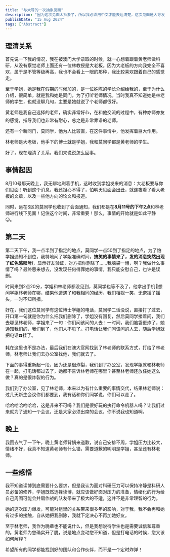 ```yaml
---
title: "与大导的一次抽象见面"
description: "因为这次见面太抽象了，所以我必须用中文才能表达清楚，这次见面是大导发起的，但是学姐的一顿操作让我感觉有些抽象。"
publishDate: "15 Aug 2024"
tags: ["Abstract"]
---
```

## 理清关系

首先说一下我的情况，我在被澳门大学录取的时候，就一心想着跟着黄老师做科研，从没有察觉老师上面还有一位林教授是大老板。因为大老板的方向我完全不喜欢，属于是不管等级再高，我也不会看上一眼的那种，我比较喜欢跟着自己的感觉走。  

至于学姐，她是我在假期的时候加的，是一位姓陈的学长介绍给我的，至于为什么介绍，很简单，就是我和她是同门，为了打听老师情况。当时我真不知道她是林老师的学生，也就没聊几句，主要是她就说了个老师都很好。  

黄老师是我自己选择的老师，确实非常好👍，在和他交流的过程中，有种亦师亦友的感觉，指导我们也非常有耐心，总之是非常靠谱的老师。  

还有一个新同门，莫同学，他为人比较直，在这件事情中，他发挥着巨大作用。  

林老师是大老板，他手下的博士就是学姐，我和莫同学都是黄老师的学生。  

好了，现在理清了关系，我们来说说怎么回事。

## 事情起因

8月10号那天晚上，我无聊地刷着手机，这时收到学姐发来的消息：大老板要与你们见面！听到这个消息，我还担心不得了，怕明天见面会出丑，就连夜看了看大老板的文章，以及一些他方向的论文和报道。  

同时，远在S区的莫同学也收到了会面通知，我们都是在**8月11号的下午2点**和林老师进行线下见面！记住这个时间，非常重要！那么，事情的开始就是如此平静😐。  

## 第二天

第二天下午，我一点半到了指定的地点，莫同学一点50到了指定的地点，为了怕学姐通知不到位，我特地问了学姐准确时间，**搞笑的事情来了，发的消息突然出现了红色感叹号❕**，显示好友验证，对方把你删除了......我脑袋一懵，啊？我做什么事情了吗？最终思来想去，没发现任何得罪她的事情，我只能安慰自己，也许是误删。  

时间来到2点20分，学姐和林老师都没见到，莫同学也等不及了，他拿出手机📱想问学姐林老师在哪，结果他遭遇了和我相同的经历，我们相视一笑，无奈摇了摇头，一时不知所措。  

好在，我们这位莫同学有这位博士学姐的电话，莫同学二话没说，直接打了过去，开口第一句就是你为什么把我们删除了，学姐没有回复，然后莫同学接着问，我们去哪见林老师，学姐来了一句：你们问该问的人去！一时间，我们脑袋更炸了，她通知我们的，我们到了，他们人不见了。打电话让我们问该问的人去，随后学姐就把电话☎️挂了。  

耗在这里也不是办法，最后我们在澳大官网找到了林老师的联系方式，打给了林老师，林老师让我们去办公室找他，我们就去了。

下面的事得重新起一段，因为还是很炸裂，我们到了办公室，发现学姐就和林老师在一起，打电话都过去了，她都不告诉林老师在哪里？甚至林老师还放任她这么做？真的是很炸裂的行为。  

我们到了办公室，见了林老师，本来以为有什么重要的事情交代，结果林老师说：过几天新生会议你们都要到，我有话和你们同学说，你们可以走了。  

哈哈哈哈哈哈哈，这是非来不可吗？我们是很好玩的执行命令机器人吗？让我们过来就为了通知一个会议，还是大家必须出席的会议，你不说我也知道啊。  

## 晚上

我回去气了一下午，晚上黄老师背锅来道歉，说自己安排不周，学姐压力比较大，情绪不好，我真不知道黄老师有什么错，需要道歉的明明是学姐，甚至还有林老师。

## 一些感悟

我不知道读博到底需要什么要求，但是我认为面对科研压力可以保持冷静是科研人员必备的修养，学姐既然选择读博，就应该做好面对压力的准备，情绪化的行为给自己周围可能会并肩作战的队友带来了极大的不适，这并不是非常理智的行为。  

她的这次压力爆发，可能对组里的关系带来很多年的影响，对于我，我不会再和她有过多的接触，自从她把我删除，我就下定决心不再加她好友。  

至于林老师，我作为晚辈也不能说什么，但是我想说待学生也是需要诚信和尊重的。黄老师为您确实开了脱，说是地点变动您不知道，但是打电话的时候，您又该如何解释？  

希望所有的同学都能找到好的团队和合作伙伴，而不是一个定时炸弹！